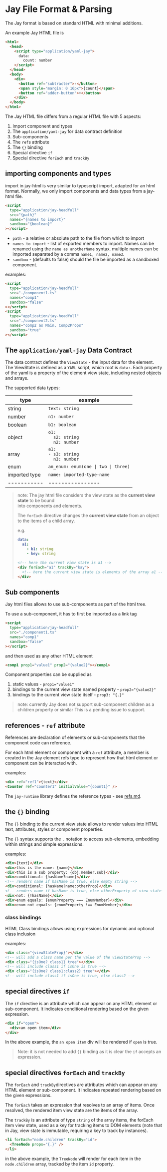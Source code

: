 # Jay File Format & Parsing

The Jay format is based on standard HTML with minimal additions.

An example Jay HTML file is

```html
<html>
  <head>
    <script type="application/yaml-jay">
      data:
        count: number
    </script>
  </head>
  <body>
    <div>
      <button ref="subtracter">-</button>
      <span style="margin: 0 16px">{count}</span>
      <button ref="adder-button">+</button>
    </div>
  </body>
</html>
```

The Jay HTML file differs from a regular HTML file with 5 aspects:

1. Import component and types
2. The `application/yaml-jay` for data contract definition
3. Sub-components
4. The `ref`s attribute
5. The `{}` binding
6. Special directive `if`
7. Special directive `forEach` and `trackBy`

## importing components and types

import in jay-html is very similar to typescript import, adapted for an html format.
Normally, we only import components and data types from a jay-html file.

```html
<script
  type="application/jay-headfull"
  src="{path}"
  names="{names to import}"
  sandbox="{boolean}"
></script>
```

- `path` - a relative or absolute path to the file from which to import
- `names to import` - list of exported members to import. Names can be renamed using the `name as anotherName` syntax.
  multiple names can be imported separated by a comma `name1, name2, name3`.
- `sandbox` - (defaults to false) should the file be imported as a sandboxed component.

examples:

```html
<script
  type="application/jay-headfull"
  src="./component1.ts"
  names="comp1"
  sandbox="false"
></script>
<script
  type="application/jay-headfull"
  src="./component2.ts"
  names="comp2 as Main, Comp2Props"
  sandbox="true"
></script>
```

## The `application/yaml-jay` Data Contract

The data contract defines the `ViewState` - the input data for the element.
The ViewState is defined as a `YAML` script, which root is `data:`.
Each property of the yaml is a property of the element view state, including nested objects and arrays.

The supported data types:

| type          | example                                                                 |
| ------------- | ----------------------------------------------------------------------- |
| string        | `text: string`                                                          |
| number        | `n1: number`                                                            |
| boolean       | `b1: boolean`                                                           |
| object        | <code>o1: </br>&nbsp;&nbsp;s2: string</br>&nbsp;&nbsp;n2: number</code> |
| array         | <code>a1: </br>-&nbsp;s3: string</br>&nbsp;&nbsp;n3: number</code>      |
| enum          | `an_enum: enum(one \| two \| three)`                                    |
| imported type | `name: imported-type-name`                                              |
| -----------   | ----------------                                                        |

> note: The jay html file considers the view state as the **current view state** to be bound  
> into components and elements.
>
> The `forEach` directive changes the **current view state** from an object to the items of
> a child array.
>
> e.g.
>
> ```yaml
> data:
>   a1:
>     - b1: string
>     - key: string
> ```
>
> ```html
> <!-- here the current view state is a1 -->
> <div forEach="a1" trackBy="kay">
>   <!-- here the current view state is elements of the array a1 -->
> </div>
> ```

## Sub components

Jay html files allows to use sub-components as part of the html tree.

To use a sub-component, it has to first be imported as a link tag

```html
<script
  type="application/jay-headfull"
  src="./component1.ts"
  names="comp1"
  sandbox="false"
></script>
```

and then used as any other HTML element

```html
<comp1 prop1="value1" prop2="{value2}"></comp1>
```

Component properties can be supplied as

1. static values - `prop1="value1"`
2. bindings to the current view state named property - `prop2="{value2}"`
3. bindings to the current view state itself - `prop3: "{.}"`

> note: currently Jay does not support sub-component children as a children property or similar
> This is a pending issue to support.

## references - `ref` attribute

References are declaration of elements or sub-components that the component code can reference.

For each html element or component with a `ref` attribute, a member is created in the Jay element refs type to represent how
that html element or component can be interacted with.

examples:

```html
<div ref="ref1">{text}</div>
<Counter ref="counter1" initialValue="{count1}" />
```

The `jay-runtime` library defines the reference types - see [refs.md](../../../runtime/runtime/docs/refs.md).

## the `{}` binding

The `{}` binding to the current view state allows to render values into HTML text, attributes, styles or component properties.

The `{}` syntax supports the `.` notation to access sub-elements, embedding within strings and simple expressions.

examples:

```html
<div>{text}</div>
<div>this is the name: {name}</div>
<div>this is a sub property: {obj.member.sub}</div>
<div>conditional: {hasName?name}</div>
<!-- renders name if hasName is true, else empty string -->
<div>conditional: {hasName?name:otherProp}</div>
<!-- renders name if hasName is true, else otherProperty of view state -->
<div>not: {!hasName}</div>
<div>enum equals: {enumProperty === EnumMember}</div>
<div>enum not equals: {enumProperty !== EnumMember}</div>
```

### class bindings

HTML Class bindings allows using expressions for dynamic and optional class inclusion

examples:

```html
<div class="{viewStateProp}"></div>
<!-- will add a class name per the value of the viewStateProp -->
<div class="{isOne? class1} tree"></div>
<!-- will include class1 if isOne is true -->
<div class="{isOne? class1:class2} tree"></div>
<!-- will include class1 if isOne is true, else class2 -->
```

## special directives `if`

The `if` directive is an attribute which can appear on any HTML element or sub-component.
It indicates conditional rendering based on the given expression.

```html
<div if="open">
  <div>an open item</div>
</div>
```

In the above example, the `an open item` div will be rendered if `open` is true.

> Note: it is not needed to add `{}` binding as it is clear the `if` accepts an expression.

## special directives `forEach` and `trackBy`

The `forEach` and `trackBy`directives are attributes which can appear on any HTML element or sub-component.
It indicates repeated rendering based on the given expressions.

The `forEach` takes an expression that resolves to an array of items.
Once resolved, the rendered item view state are the items of the array.

The `trackBy` is an attribute of type `string` of the array items, the forEach item view state, used as a key
for tracking items to DOM elements (note that in Jay, view state is immutable, requiring a key to track by instances).

```html
<li forEach="node.children" trackBy="id">
  <TreeNode props="{.}" />
</li>
```

in the above example, the `TreeNode` will render for each item in the `node.children` array, tracked by the item `id` property.
